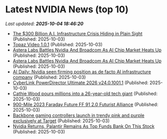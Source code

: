 # Latest NVIDIA News (top 10)
_Last updated: **2025-10-04 18:46:20**_

- [The $300 Billion A.I. Infrastructure Crisis Hiding in Plain Sight](https://observer.com/2025/10/ai-infrastructure-crisis-300-billion/) (Published: 2025-10-03)
- [Topaz Video 1.0.1](https://post.rlsbb.to/topaz-video-1-0-1/) (Published: 2025-10-03)
- [Astera Labs Battles Nvidia And Broadcom As AI Chip Market Heats Up](https://biztoc.com/x/3ae1aea009ef3c7e) (Published: 2025-10-03)
- [Astera Labs Battles Nvidia And Broadcom As AI Chip Market Heats Up](https://finance.yahoo.com/news/astera-labs-battles-nvidia-broadcom-182512569.html) (Published: 2025-10-03)
- [AI Daily: Nvidia seen firming position as de facto AI infrastructure company](https://thefly.com/permalinks/entry.php/id4207581/NVDA;GOOG;GOOGL;ALAB;AVGO-AI-Daily-Nvidia-seen-firming-position-as-de-facto-AI-infrastructure-company) (Published: 2025-10-03)
- [CyberLink PowerDirector Ultimate 2026 v24.0.1001.1](https://post.rlsbb.to/cyberlink-powerdirector-ultimate-2026-v24-0-1001-1/) (Published: 2025-10-03)
- [Cathie Wood pours millions into a 26-year-old tech giant](https://www.thestreet.com/technology/cathie-wood-pours-millions-into-a-26-year-old-tech-giant-) (Published: 2025-10-03)
- [900-Mile 2023 Faraday Future FF 91 2.0 Futurist Alliance](https://bringatrailer.com/listing/2023-faraday-future-ff-91-2-0-futurist-alliance/) (Published: 2025-10-03)
- [Backbone gaming controllers launch in trendy pink and purple exclusively at Target](https://www.windowscentral.com/gaming/backbone-gaming-controllers-launch-in-trendy-pink-and-purple-exclusively-at-target) (Published: 2025-10-03)
- [Nvidia Returns, Palantir Remains As Top Funds Bank On This Stock](https://biztoc.com/x/0ca129101d55b371) (Published: 2025-10-03)
